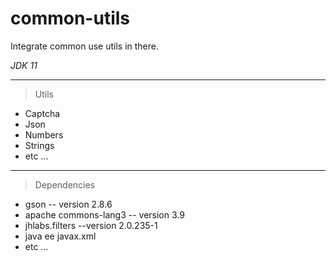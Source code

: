 # common-utils

Integrate common use utils in there.

*JDK 11*

--------------------------------------
> Utils
* Captcha
* Json
* Numbers
* Strings
* etc ...

--------------------------------------
> Dependencies
* gson -- version 2.8.6
* apache commons-lang3 -- version 3.9
* jhlabs.filters --version 2.0.235-1
* java ee javax.xml
* etc ...